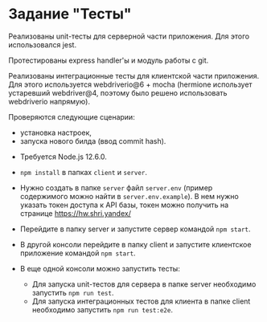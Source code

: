 # Задание "Тесты"

Реализованы unit-тесты для серверной части приложения. 
Для этого использовался jest.

Протестированы express handler'ы и модуль работы с git.

Реализованы интеграционные тесты для клиентской части приложения. 
Для этого используется webdriverio@6 + mocha 
(hermione использует устаревший webdriver@4, поэтому было решено использовать webdriverio напрямую).

Проверяются следующие сценарии:
 - установка настроек,
 - запуска нового билда (ввод commit hash).


* Требуется Node.js 12.6.0.

* `npm install` в папках `client` и `server`.

* Нужно создать в папке `server` файл `server.env` (пример содержимого можно найти в `server.env.example`). 
В нем нужно указать токен доступа к API базы, токен можно получить на странице https://hw.shri.yandex/

* Перейдите в папку server и запустите сервер командой `npm start`.

* В другой консоли перейдите в папку client и запустите клиентское приложение командой `npm start`.

* В еще одной консоли можно запустить тесты:
    - Для запуска unit-тестов для сервера в папке server необходимо запустить `npm run test`.
    - Для запуска интеграционных тестов для клиента в папке client необходимо запустить `npm run test:e2e`.
 
 
 
